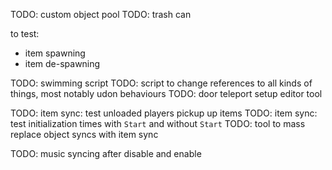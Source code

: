 
TODO: custom object pool
TODO: trash can

to test:
- item spawning
- item de-spawning

TODO: swimming script
TODO: script to change references to all kinds of things, most notably udon behaviours
TODO: door teleport setup editor tool

TODO: item sync: test unloaded players pickup up items
TODO: item sync: test initialization times with `Start` and without `Start`
TODO: tool to mass replace object syncs with item sync

TODO: music syncing after disable and enable
